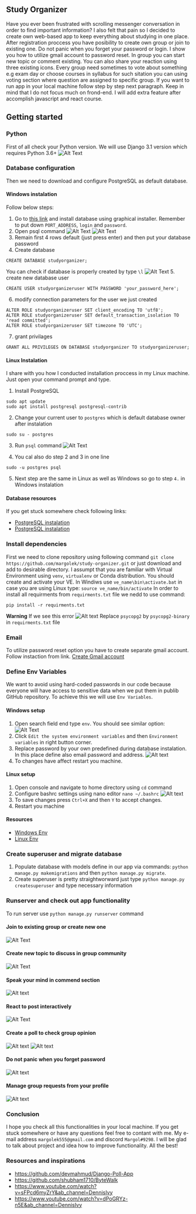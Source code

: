 ## Study Organizer

Have you ever been frustrated with scrolling messenger conversation in order to find important information? I also felt that
pain so I decided to create own web-based app to keep everything about studying in one place. After registration proccess you have posibility to create own group or join to existing one. Do not panic when you forget your password or login. I show you how to utilize gmail account to password reset. In group you can start new topic or comment existing. You can also share your reaction using three existing icons. Every group need sometimes to vote about something e.g exam day or choose courses in syllabus for such sitation you can using voting section where question are assigned to specific group. If you want to run app in your local machine follow step by step next paragraph. Keep in mind that I do not focus much on frond-end. I will add extra feature after accomplish javascript and react course.

## Getting started

### Python
First of all check your Python version. We will use Django 3.1 version which requires Python 3.6+
![Alt Text](https://github.com/margolek/study-organizer/blob/master/studyOrganizer/static/img/python.jpg)

### Database configuration
Then we need to download and configure PostgreSQL as default database. 
#### Windows instalation
Follow below steps:
 1. Go to [this link](https://www.postgresql.org/download/windows/) and install database using graphical installer. Remember to put down `PORT_ADDRESS`, `login` and `password`.
 2. Open psql command 
 ![Alt Text](https://github.com/margolek/study-organizer/blob/master/studyOrganizer/static/img/psql_shell.jpg)
 ![Alt Text](https://github.com/margolek/study-organizer/blob/master/studyOrganizer/static/img/psql_shell_2.jpg)
 3. Remain first 4 rows default (just press enter) and then put your database password
 4. Create database
 ```shell
 CREATE DATABASE studyorganizer;
 ```
 You can check if database is properly created by type `\l`
 ![Alt Text](https://github.com/margolek/study-organizer/blob/master/studyOrganizer/static/img/psql_shell_list.jpg)
 5. create new database user
 ```shell
 CREATE USER studyorganizeruser WITH PASSWORD 'your_password_here';
 ```
 6. modify connection parameters for the user we just created
 ```shell
 ALTER ROLE studyorganizeruser SET client_encoding TO 'utf8';
 ALTER ROLE studyorganizeruser SET default_transaction_isolation TO 'read committed';
 ALTER ROLE studyorganizeruser SET timezone TO 'UTC';
 ```
 7. grant privilages
 ```shell
 GRANT ALL PRIVILEGES ON DATABASE studyorganizer TO studyorganizeruser;
 ```
#### Linux Instalation
I share with you how I conducted installation proccess in my Linux machine. Just open your command prompt and type.
1. Install PostgreSQL
```shell
sudo apt update
sudo apt install postgresql postgresql-contrib
```
2. Change your current user to `postgres` which is default database owner after instalation
```shell
sudo su - postgres
```
3. Run `psql` command
![Alt Text](https://github.com/margolek/study-organizer/blob/master/studyOrganizer/static/img/linux_shell.jpg)

4. You cal also do step 2 and 3 in one line 
```shell
sudo -u postgres psql
```
5. Next step are the same in Linux as well as Windows so go to step `4.` in Windows instalation

#### Database resources
If you get stuck somewhere check following links:
* [PostgreSQL instalation](https://www.digitalocean.com/community/tutorials/how-to-install-postgresql-on-ubuntu-20-04-quickstart)
* [PostgreSQL instalation](https://www.digitalocean.com/community/tutorials/how-to-use-postgresql-with-your-django-application-on-ubuntu-14-04)


### Install dependencies
First we need to clone repository using following command `git clone https://github.com/margolek/study-organizer.git` or just download and add to desirable directory. I assumpt that you are familiar with Virtual Environment using `venv`, `virtualenv` or Conda distribution. You should create and activate your VE. In Windiws use `ve_name\bin\activate.bat` in case you are using Linux type: `source ve_name/bin/activate` In order to install all requirments from `requirments.txt` file we nedd to use command:
```shell
pip install -r requirments.txt
```
**Warning** If we see this error
![Alt text](https://github.com/margolek/study-organizer/blob/master/studyOrganizer/static/img/psycopg2_binary.jpg)
Replace `psycopg2` by `psycopg2-binary` in `requirments.txt` file

### Email
To utilize password reset option you have to create separate gmail account. Follow instaction from link. [Create Gmail account](https://accounts.google.com/signup/v2/webcreateaccount?hl=en&flowName=GlifWebSignIn&flowEntry=SignUp)

### Define Env Variables
We want to avoid using hard-coded passwords in our code because everyone will have access to sensitive data when we put them in publib GitHub repository. To achieve this we will use `Env Variables`.

#### Windows setup
 1. Open search field end type `env`. You should see similar option:
 ![Alt Text](https://github.com/margolek/study-organizer/blob/master/studyOrganizer/static/img/env.jpg)
 2. Click `Edit the system environment variables` and then `Environment variables` in right button corner.
 3. Replace password by your own predefined during database instalation. In this place define also email password and address.
 ![Alt text](https://github.com/margolek/study-organizer/blob/master/studyOrganizer/static/img/env_password.jpg)
 4. To changes have affect restart you machine.

#### Linux setup
 1. Open console and navigate to home directory using `cd` command
 2. Configure bashrc settings using nano editor `nano ~/.bashrc`
 ![Alt text](https://github.com/margolek/study-organizer/blob/master/studyOrganizer/static/img/bashrc.jpg)
 3. To save changes press `Ctrl+X` and then `Y` to  accept changes.
 4. Restart you machine

#### Resources
* [Windows Env](https://www.youtube.com/watch?v=IolxqkL7cD8&ab_channel=CoreySchafer)
* [Linux Env](https://www.youtube.com/watch?v=5iWhQWVXosU&ab_channel=CoreySchafer)

### Create superuser and migrate database
 1. Populate database with models define in our app via commands: `python manage.py makemigrations` and then `python manage.py migrate`.
 2. Create superuser is pretty straightworward just type `python manage.py createsuperuser` and type necessary information

### Runserver and check out app functionality
To run server use `python manage.py runserver` command

#### Join to existing group or create new one
![Alt Text](https://github.com/margolek/study-organizer/blob/master/studyOrganizer/static/img/group_list.jpg)
#### Create new topic to discuss in group community
![Alt Text](https://github.com/margolek/study-organizer/blob/master/studyOrganizer/static/img/create_topic.jpg) 
#### Speak your mind in commend section
![Alt text](https://github.com/margolek/study-organizer/blob/master/studyOrganizer/static/img/comments.jpg)
#### React to post interactively
![Alt Text](https://github.com/margolek/study-organizer/blob/master/studyOrganizer/static/gif/ezgif.com-gif-maker.gif)
#### Create a poll to check group opinion
![Alt text](https://github.com/margolek/study-organizer/blob/master/studyOrganizer/static/img/poll1.jpg)
![Alt text](https://github.com/margolek/study-organizer/blob/master/studyOrganizer/static/img/poll2.jpg)
#### Do not panic when you forget password
![Alt text](https://github.com/margolek/study-organizer/blob/master/studyOrganizer/static/img/password_reset.jpg)
#### Manage group requests from your profile
![Alt text](https://github.com/margolek/study-organizer/blob/master/studyOrganizer/static/img/requests1.jpg)

### Conclusion
I hope you check all this functionalities in your local machine. If you get stuck somewhere or have any questions feel free to contant with me. My e-mail address `margolek555@gmail.com` and discord `Margol#9298`. I will be glad to talk about project and idea how to improve functionality. All the best!

### Resources and inspirations
* https://github.com/devmahmud/Django-Poll-App
* https://github.com/shubham1710/ByteWalk
* https://www.youtube.com/watch?v=sFPcd6myZrY&ab_channel=DennisIvy
* https://www.youtube.com/watch?v=dPoGRYz-n5E&ab_channel=DennisIvy



